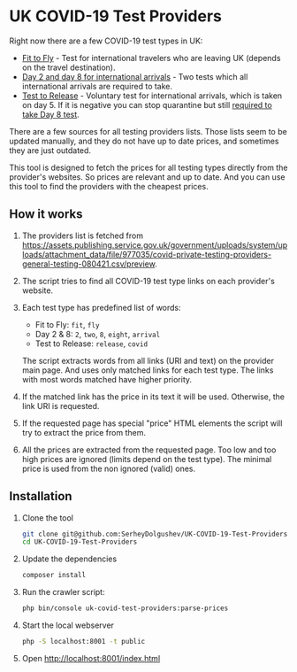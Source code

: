 # UK COVID-19 Test Providers

Right now there are a few COVID-19 test types in UK:

- [Fit to Fly](https://www.gov.uk/guidance/coronavirus-covid-19-safer-air-travel-guidance-for-passengers#before-booking-a-flight--travel-restrictions) - Test for international travelers who are leaving UK (depends on the travel destination).
- [Day 2 and day 8 for international arrivals](https://www.gov.uk/guidance/testing-on-day-2-and-day-8-for-international-arrivals) - Two tests which all international arrivals are required to take.
- [Test to Release](https://www.gov.uk/guidance/coronavirus-covid-19-test-to-release-for-international-travel) - Voluntary test for international arrivals, which is taken on day 5. If it is negative you can stop quarantine but still [required to take Day 8 test](https://www.gov.uk/guidance/coronavirus-covid-19-test-to-release-for-international-travel#if-you-test-negative).

There are a few sources for all testing providers lists. Those lists seem to be updated manually, and they do not have up to date prices, and sometimes they are just outdated.

This tool is designed to fetch the prices for all testing types directly from the provider's websites. So prices are relevant and up to date. And you can use this tool to find the providers with the cheapest prices.

## How it works

1. The providers list is fetched from https://assets.publishing.service.gov.uk/government/uploads/system/uploads/attachment_data/file/977035/covid-private-testing-providers-general-testing-080421.csv/preview. 

2. The script tries to find all COVID-19 test type links on each provider's website.
   
3. Each test type has predefined list of words:
   - Fit to Fly: `fit`, `fly`
   - Day 2 & 8: `2`, `two`, `8`, `eight`, `arrival`
   - Test to Release: `release`, `covid`

   The script extracts words from all links (URI and text) on the provider main page. And uses only matched links for each test type. The links with most words matched have higher priority.  

4. If the matched link has the price in its text it will be used. Otherwise, the link URI is requested.

5. If the requested page has special "price" HTML elements the script will try to extract the price from them.

6. All the prices are extracted from the requested page. Too low and too high prices are ignored (limits depend on the test type). The minimal price is used from the non ignored (valid) ones.

## Installation

1. Clone the tool
    ```bash
    git clone git@github.com:SerheyDolgushev/UK-COVID-19-Test-Providers.git
    cd UK-COVID-19-Test-Providers
    ```

2. Update the dependencies
    ```bash
    composer install
    ```

3. Run the crawler script:
    ```bash
    php bin/console uk-covid-test-providers:parse-prices
    ```

4. Start the local webserver
    ```bash
    php -S localhost:8001 -t public
    ```

5. Open [http://localhost:8001/index.html]()